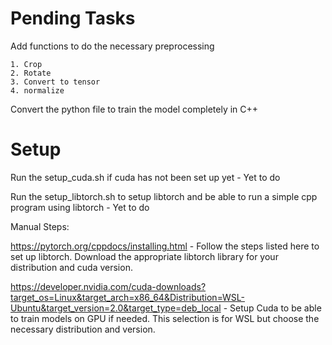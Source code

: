 # Pending Tasks

Add functions to do the necessary preprocessing 

```
1. Crop
2. Rotate
3. Convert to tensor
4. normalize
```

Convert the python file to train the model completely in C++

# Setup

Run the setup_cuda.sh if cuda has not been set up yet - Yet to do

Run the setup_libtorch.sh to setup libtorch and be able to run a simple cpp program using libtorch - Yet to do

Manual Steps:

<https://pytorch.org/cppdocs/installing.html> - Follow the steps listed here to set up libtorch. Download the appropriate libtorch library for your distribution and cuda version.

<https://developer.nvidia.com/cuda-downloads?target_os=Linux&target_arch=x86_64&Distribution=WSL-Ubuntu&target_version=2.0&target_type=deb_local> - Setup Cuda to be able to train models on GPU if needed. This selection is for WSL but choose the necessary distribution and version.
